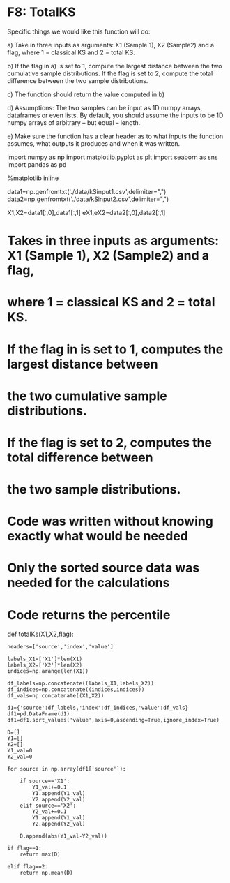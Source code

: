 # F8: TotalKS

Specific things we would like this function will do:


a) Take in three inputs as arguments: X1 (Sample 1), X2 (Sample2) and a flag, where 1 = classical KS and 2 =
total KS.


b) If the flag in a) is set to 1, compute the largest distance between the two cumulative sample distributions. If
the flag is set to 2, compute the total difference between the two sample distributions.


c) The function should return the value computed in b)


d) Assumptions: The two samples can be input as 1D numpy arrays, dataframes or even lists. By default, you
should assume the inputs to be 1D numpy arrays of arbitrary – but equal – length.


e) Make sure the function has a clear header as to what inputs the function assumes, what outputs it produces
and when it was written.

import numpy as np
import matplotlib.pyplot as plt
import seaborn as sns
import pandas as pd

%matplotlib inline

data1=np.genfromtxt('./data/kSinput1.csv',delimiter=",")
data2=np.genfromtxt('./data/kSinput2.csv',delimiter=",")

X1,X2=data1[:,0],data1[:,1]
eX1,eX2=data2[:,0],data2[:,1]

 

# Takes in three inputs as arguments: X1 (Sample 1), X2 (Sample2) and a flag,
# where 1 = classical KS and 2 = total KS. 
# If the flag in is set to 1, computes the largest distance between 
# the two cumulative sample distributions. 
# If the flag is set to 2, computes the total difference between 
# the two sample distributions.

# Code was written without knowing exactly what would be needed
# Only the sorted source data was needed for the calculations

# Code returns the percentile

def totalKs(X1,X2,flag):
    
    headers=['source','index','value']

    labels_X1=['X1']*len(X1)
    labels_X2=['X2']*len(X2)
    indices=np.arange(len(X1))

    df_labels=np.concatenate((labels_X1,labels_X2))
    df_indices=np.concatenate((indices,indices))
    df_vals=np.concatenate((X1,X2))

    d1={'source':df_labels,'index':df_indices,'value':df_vals}
    df1=pd.DataFrame(d1)
    df1=df1.sort_values('value',axis=0,ascending=True,ignore_index=True)
    
    D=[]
    Y1=[]
    Y2=[]
    Y1_val=0
    Y2_val=0
    
    for source in np.array(df1['source']):

        if source=='X1':
            Y1_val+=0.1
            Y1.append(Y1_val)
            Y2.append(Y2_val)
        elif source=='X2':
            Y2_val+=0.1
            Y1.append(Y1_val)
            Y2.append(Y2_val)

        D.append(abs(Y1_val-Y2_val))
    
    if flag==1:
        return max(D)
    
    elif flag==2:
        return np.mean(D)
